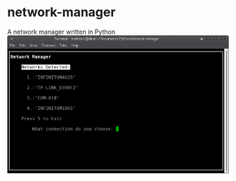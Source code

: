 # network-manager
A network manager written in Python
![Network Manager](https://raw.githubusercontent.com/mattdark/network-manager/master/network-manager.png)
